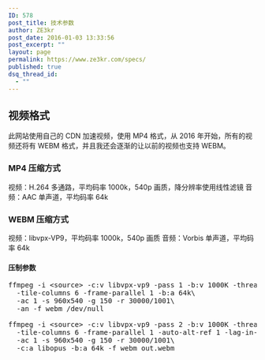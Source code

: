 ```yaml
---
ID: 578
post_title: 技术参数
author: ZE3kr
post_date: 2016-01-03 13:33:56
post_excerpt: ""
layout: page
permalink: https://www.ze3kr.com/specs/
published: true
dsq_thread_id:
  - ""
---
```

<h2>视频格式</h2>
此网站使用自己的 CDN 加速视频，使用 MP4 格式，从 2016 年开始，所有的视频还将有 WEBM 格式，并且我还会逐渐的让以前的视频也支持 WEBM。

<h3>MP4 压缩方式</h3>
视频：H.264 多通路，平均码率 1000k，540p 画质，降分辨率使用线性滤镜
音频：AAC 单声道，平均码率 64k

<h3>WEBM 压缩方式</h3>
视频：libvpx-VP9，平均码率 1000k，540p 画质
音频：Vorbis 单声道，平均码率 64k

<h4>压制参数</h4>

<pre class="lang:sh decode:true " >ffmpeg -i &lt;source&gt; -c:v libvpx-vp9 -pass 1 -b:v 1000K -threads 8 -speed 4 \
  -tile-columns 6 -frame-parallel 1 -b:a 64k\
  -ac 1 -s 960x540 -g 150 -r 30000/1001\
  -an -f webm /dev/null

ffmpeg -i &lt;source&gt; -c:v libvpx-vp9 -pass 2 -b:v 1000K -threads 8 -speed 1 \
  -tile-columns 6 -frame-parallel 1 -auto-alt-ref 1 -lag-in-frames 25 \
  -ac 1 -s 960x540 -g 150 -r 30000/1001\
  -c:a libopus -b:a 64k -f webm out.webm</pre>